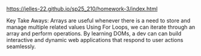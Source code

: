 https://jelles-22.github.io/sp25_210/homework-3/index.html

Key Take Aways:
Arrays are useful whenever there is a need to store and manage multiple related values
Using For Loops, we can iterate through an array and perform operations.
By learning DOMs, a dev can can build interactive and dynamic web applications that respond to user actions seamlessly.
